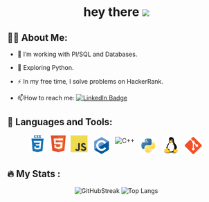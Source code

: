 <div id="header" align="center">
  <h1>
    hey there
    <img src="https://media.giphy.com/media/hvRJCLFzcasrR4ia7z/giphy.gif" width="30px"/>
  </h1>
</div>


## :man_technologist: About Me:
- :telescope: I’m working with Pl/SQL and Databases.

- :seedling: Exploring Python.

- :zap: In my free time, I solve problems on HackerRank.

- :mailbox:How to reach me: <a href="your-linkedin-URL">
                              <img src="https://img.shields.io/badge/LinkedIn-blue?style=for-the-badge&logo=linkedin&logoColor=white" alt="LinkedIn Badge"/>
                            </a>
## :toolbox: Languages and Tools:

<p align="center">
  <img src="https://github.com/devicons/devicon/blob/master/icons/css3/css3-plain-wordmark.svg"  title="CSS3" alt="CSS" width="40" height="40"/>&nbsp;
  <img src="https://github.com/devicons/devicon/blob/master/icons/html5/html5-original.svg" title="HTML5" alt="HTML" width="40" height="40"/>&nbsp;
  <img src="https://github.com/devicons/devicon/blob/master/icons/javascript/javascript-original.svg" title="JavaScript" alt="JavaScript" width="40" height="40"/>&nbsp;
  <img src="https://github.com/devicons/devicon/blob/master/icons/c/c-original.svg" alt="C" height="40" style="vertical-align:top; margin:4px">
  <img src="https://github.com/isocpp/logos/blob/master/cpp_logo.png" alt="C++" height="40" style="vertical-align:top; margin:4px">
  <img src="https://github.com/devicons/devicon/blob/master/icons/python/python-original.svg" alt="Python" height="40" style="vertical-align:top; margin:4px">
  <img src="https://github.com/devicons/devicon/blob/master/icons/linux/linux-original.svg" alt="Linux" height="40" style="vertical-align:top; margin:4px">
  <img src="https://github.com/devicons/devicon/blob/master/icons/git/git-original.svg" alt="Git" height="40" style="vertical-align:top; margin:4px">
</p>

## :fire: My Stats :

<div align="center">
     <img src="http://github-readme-streak-stats.herokuapp.com?user=ivan-pinto&theme=dark&background=000000" alt="GitHubStreak" />
     <img src="https://github-readme-stats.vercel.app/api/top-langs/?username=ivan-pinto&layout=compact&theme=vision-friendly-dark" alt="Top Langs" />
</div>



